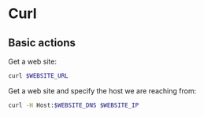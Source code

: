 # Curl

## Basic actions

Get a web site:

```bash
curl $WEBSITE_URL
```

Get a web site and specify the host we are reaching from:

```bash
curl -H Host:$WEBSITE_DNS $WEBSITE_IP
```
